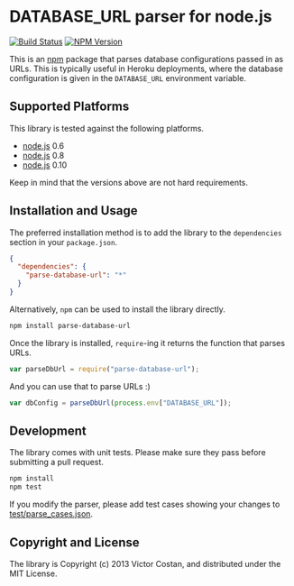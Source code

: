 # DATABASE_URL parser for node.js

[![Build Status](https://travis-ci.org/pwnall/node-parse-database-url.svg)](https://travis-ci.org/pwnall/node-parse-database-url)
[![NPM Version](http://img.shields.io/npm/v/parse-database-url.svg)](https://www.npmjs.org/package/parse-database-url)

This is an [npm](https://npmjs.org/) package that parses database
configurations passed in as URLs. This is typically useful in Heroku
deployments, where the database configuration is given in the `DATABASE_URL`
environment variable.


## Supported Platforms

This library is tested against the following platforms.

* [node.js](http://nodejs.org/) 0.6
* [node.js](http://nodejs.org/) 0.8
* [node.js](http://nodejs.org/) 0.10

Keep in mind that the versions above are not hard requirements.


## Installation and Usage

The preferred installation method is to add the library to the `dependencies`
section in your `package.json`.

```json
{
  "dependencies": {
    "parse-database-url": "*"
  }
}
```

Alternatively, `npm` can be used to install the library directly.

```bash
npm install parse-database-url
```

Once the library is installed, `require`-ing it returns the function that
parses URLs.

```javascript
var parseDbUrl = require("parse-database-url");
```

And you can use that to parse URLs :)

```javascript
var dbConfig = parseDbUrl(process.env["DATABASE_URL"]);
```


## Development

The library comes with unit tests. Please make sure they pass before submitting
a pull request.

```bash
npm install
npm test
```

If you modify the parser, please add test cases showing your changes to
[test/parse_cases.json](test/parse_cases.json).


## Copyright and License

The library is Copyright (c) 2013 Victor Costan, and distributed under the MIT
License.
